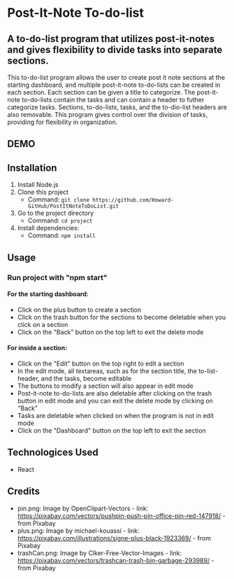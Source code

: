 # Post-It-Note To-do-list

## A to-do-list program that utilizes post-it-notes and gives flexibility to divide tasks into separate sections.

This to-do-list program allows the user to create post it note sections at the starting dashboard, and multiple post-it-note to-do-lists can be created in each section. Each section can be given a title to categorize. The post-it-note to-do-lists contain the tasks and can contain a header to futher categorize tasks. Sections, to-do-lists, tasks, and the to-dio-list headers are also removable. This program gives control over the division of tasks, providing for flexibility in organization.

## DEMO

## Installation
1. Install Node.js
2. Clone this project
   - Command: `git clone https://github.com/Howard-GitHub/PostItNoteToDoList.git`
3. Go to the project directory
   - Command: `cd project`
4. Install dependencies:
   - Command: `npm install`
  
## Usage

### Run project with "npm start"

#### For the starting dashboard:
- Click on the plus button to create a section
- Click on the trash button for the sections to become deletable when you click on a section
- Click on the "Back" button on the top left to exit the delete mode
       
#### For inside a section:
- Click on the "Edit" button on the top right to edit a section
- In the edit mode, all textareas, such as for the section title, the to-list-header, and the tasks, become editable
- The buttons to modify a section will also appear in edit mode
- Post-it-note to-do-lists are also deletable after clicking on the trash button in edit mode and you can exit the delete mode by clicking on "Back"
- Tasks are deletable when clicked on when the program is not in edit mode
- Click on the "Dashboard" button on the top left to exit the section
   
## Technologices Used
- React

## Credits
- pin.png: Image by OpenClipart-Vectors - link: https://pixabay.com/vectors/pushpin-push-pin-office-pin-red-147918/ - from Pixabay
- plus.png: Image by michael-kouassi - link: https://pixabay.com/illustrations/signe-plus-black-1923369/ - from Pixabay
- trashCan.png: Image by Clker-Free-Vector-Images - link: https://pixabay.com/vectors/trashcan-trash-bin-garbage-293989/ - from Pixabay
